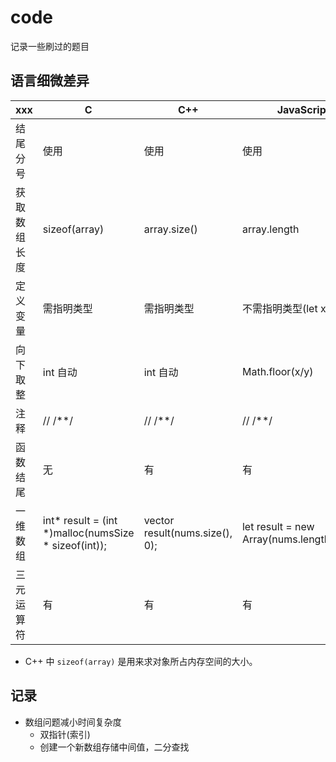 # code

记录一些刷过的题目

## 语言细微差异

xxx | C | C++ | JavaScript | Python | Go | Ruby |
--- | - | --- | ---------- | ------ | -- | ---- |
结尾分号 | 使用 | 使用 | 使用 | 不使用 | 不使用 | 不使用 |
获取数组长度 | sizeof(array) | array.size() | array.length | len(array) | len(array) | array.size |
定义变量 | 需指明类型 | 需指明类型 | 不需指明类型(let x = 0) | 不需指明类型 | := 直接定义 | 不需指明类型 |
向下取整 | int 自动 | int 自动 | Math.floor(x/y) | // | 自动 | 自动 |
注释 | // /**/ | // /**/ | // /**/ | # ''' """ | // /**/ | # =begin =end |
函数结尾 | 无 | 有 | 有 | 无 | 无 | 无 |
一维数组 | int* result = (int *)malloc(numsSize * sizeof(int)); | vector<int> result(nums.size(), 0); | let result = new Array(nums.length).fill(0); | result = [-1] * len(nums) | result := make([]int, n) | result = Array.new(n) |
三元运算符 | 有 | 有 | 有 | 无 | 无 | 有

* C++ 中 `sizeof(array)` 是用来求对象所占内存空间的大小。

## 记录

* 数组问题减小时间复杂度
  * 双指针(索引)
  * 创建一个新数组存储中间值，二分查找
